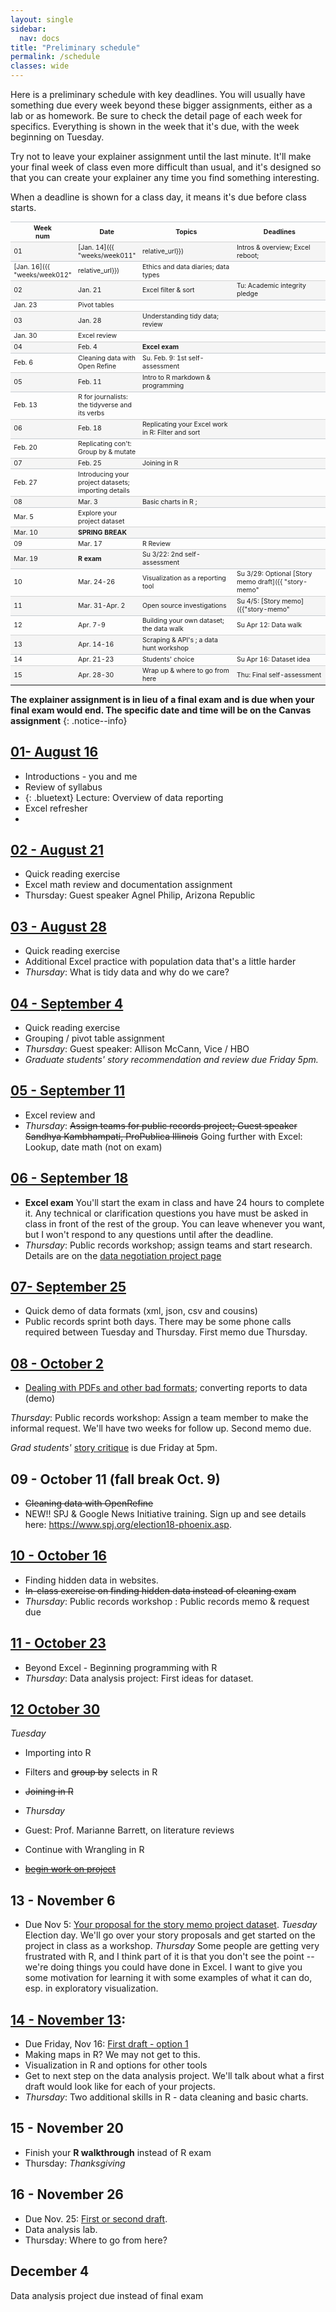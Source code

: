 ```yaml
---
layout: single
sidebar:
  nav: docs
title: "Preliminary schedule"
permalink: /schedule
classes: wide
---
```


<style type="text/css">
table {
  border-collapse: collapse;
  font-size: .75em;
}
th, tr {
  border-top:1px solid #c6cbd1;
}
th:nth-of-type(1) {
  width: 10%;
}
th:nth-of-type(2) {
  width: 20%;
}
th:nth-of-type(3) {
  width: 35%;
}
th:nth-of-type(4) {
  width: 35%;
}
tbody tr:nth-of-type(odd){
  background-color: whitesmoke;
}
tbody tr:nth-of-type(odd) td {
  border-top: 1px solid lightgrey;
}
</style>


Here is a preliminary schedule with key deadlines. You will usually have something due every week beyond these bigger assignments, either as a lab or as homework. Be sure to check the detail page of each week for specifics. Everything is shown in the week that it's due, with the week beginning on Tuesday.

Try not to leave your explainer assignment until the last minute. It'll make your final week of class even more difficult than usual, and it's designed so that you can create your explainer any time you find something interesting.

When a deadline is shown for a class day, it means it's due before class starts.

Week<br>num | Date| Topics | Deadlines
--- | ----------- | ---- | ---
01 | [Jan. 14]({{ "weeks/week011" | relative_url}}) | Intros & overview; Excel reboot; | Tu: Survey
 | [Jan. 16]({{ "weeks/week012" | relative_url}}) | Ethics and data diaries; data types |
02 | Jan. 21  | Excel filter & sort |  Tu: Academic integrity pledge
 | Jan. 23 | Pivot tables |
03 | Jan. 28 | Understanding tidy data; review |
  | Jan. 30 | Excel review |
04 | Feb. 4 | **Excel exam** |
 | Feb. 6 | Cleaning data with Open Refine | Su. Feb. 9: 1st self-assessment
05 | Feb. 11 | Intro to R markdown & programming |
  | Feb. 13 | R for journalists: the tidyverse and its verbs |
06 | Feb. 18 | Replicating your Excel work in R: Filter and sort |
  | Feb. 20 | Replicating con't: Group by & mutate |
07 | Feb. 25 | Joining in R |
 | Feb. 27 | Introducing your project datasets; importing details |
08 | Mar. 3 | Basic charts in R ;  |
  | Mar. 5 | Explore your project dataset |
 | Mar. 10 | ****SPRING BREAK****  |
09 | Mar. 17 | R Review |
  | Mar. 19 | **R exam** | Su 3/22: 2nd self-assessment
10 | Mar. 24-26 | Visualization as a reporting tool | Su 3/29: Optional [Story memo draft]({{ "story-memo" | relative_url }}) draft
11 | Mar. 31-Apr. 2 | Open source investigations | Su 4/5: [Story memo]({{"story-memo" | relative_url }})
12 | Apr. 7-9  |  Building your own dataset; the data walk |  Su Apr 12: Data walk
13 | Apr. 14-16 | Scraping & API's ; a data hunt workshop |
14 | Apr. 21-23 | Students' choice | Su Apr 16: Dataset idea
15 | Apr. 28-30 | Wrap up & where to go from here  | Thu: Final self-assessment

**The explainer assignment is in lieu of a final exam and is due when your final exam would end. The specific date and time will be on the Canvas assignment**
{: .notice--info}

## [01- August 16]({{site.baseurl}}/weeks/week011)
* Introductions - you and me
* Review of syllabus
* {: .bluetext} Lecture: Overview of data reporting
* Excel refresher
*

## [02 - August 21]({{site.baseurl}}/weeks/02-excel-review)
* Quick reading exercise
* Excel math review and documentation assignment
* Thursday: Guest speaker Agnel Philip, Arizona Republic

## [03 - August 28]({{site.baseurl}}/weeks/03-excel-practice)
* Quick reading exercise
* Additional Excel practice with population data that's a little harder
* *Thursday*: What is tidy data and why do we care?

## [04 - September 4]({{site.baseurl}}/weeks/04-excel-pivot-tables)
* Quick reading exercise
* Grouping / pivot table assignment
* *Thursday*: Guest speaker: Allison McCann, Vice / HBO
* *Graduate students' story recommendation and review due Friday 5pm.*

## [05 - September 11]({{site.baseurl}}/weeks/05-excel-build)
* Excel review and
* *Thursday*: ~~Assign teams for public records project; Guest speaker Sandhya Kambhampati, ProPublica Illinois~~ Going further with Excel: Lookup, date math (not on exam)

## [06 - September 18]({{site.baseurl}}/weeks/06-excel-exam)
* **Excel exam** You'll start the exam in class and have 24 hours to complete it. Any technical or clarification questions you have must be asked in class in front of the rest of the group. You can leave whenever you want, but I won't respond to any questions until after the deadline.
* *Thursday*: Public records workshop; assign teams and start research. Details are on the [data negotiation project page]({{site.baseurl}}/data-negotiation)

## [07- September 25]({{site.baseurl}}/weeks/07-formats-public-records)
* Quick demo of data formats (xml, json, csv and cousins)
* Public records sprint both days. There may be some phone calls required between Tuesday and Thursday. First memo due Thursday.

## [08 - October 2]({{site.baseurl}}/08-pdfs)
* [Dealing with PDFs and other bad formats]({{site.baseurl}}/tutorials/xl-pdf-convert); converting reports to data (demo)

*Thursday*: Public records workshop: Assign a team member to make the informal request. We'll have two weeks for follow up. Second memo due.

*Grad students'* [story critique]({{site.baseurl}}/assignments/02-MCO510-story-assignment) is due Friday at 5pm.

## 09 - October 11 (fall break Oct. 9)
* ~~Cleaning data with OpenRefine~~
* NEW!! SPJ & Google News Initiative training. Sign up and see details here: https://www.spj.org/election18-phoenix.asp.

## [10 - October 16]({{site.baseurl}}/weeks/10-scrape-simple)
* Finding hidden data in websites.
* ~~In-class exercise on finding hidden data instead of cleaning exam~~
* *Thursday*: Public records workshop : Public records memo & request due

## [11 - October 23]({{site.baseurl}}/weeks/11-r-intro)
* Beyond Excel - Beginning programming with R
* *Thursday*: Data analysis project: First ideas for dataset.

## [12 October 30]({{site.baseurl}}/weeks/12-r-dplyr)
*Tuesday*
* Importing into R
* Filters and ~~group by~~ selects in R
* ~~Joining in R~~
* *Thursday*
* Guest: Prof. Marianne Barrett, on literature reviews
* Continue with Wrangling in R

* ~~[begin work on project]({{site.baseurl}}/assignments/08-story-memo-project)~~

## 13 - November 6
* Due Nov 5: [Your proposal for the story memo project dataset]({{site.baseurl}}/assignments/08-story-memo-project).
*Tuesday*
Election day. We'll go over your story proposals and get started on the project in class as a workshop.
*Thursday*
Some people are getting very frustrated with R, and I think part of it is that you don't see the point -- we're doing things you could have done in Excel. I want to give you some motivation for learning it with some examples of what it can do, esp. in exploratory visualization.


## [14 - November 13]({{site.baseurl}}/weeks/14-vis-r):
* Due Friday, Nov 16: [First draft - option 1]({{site.baseurl}}/assignments/08-story-memo-project)
* Making maps in R? We may not get to this.
* Visualization in R and options for other tools
* Get to next step on the data analysis project. We'll talk about what a first draft would look like for each of your projects.
* *Thursday*:  Two additional skills in R - data cleaning and basic charts.

## 15 - November 20
* Finish your **R walkthrough** instead of R exam
* Thursday: *Thanksgiving*

## 16 - November 26
* Due Nov. 25: [First or second draft]({{site.baseurl}}/assignments/08-story-memo-project).
* Data analysis lab.
* Thursday: Where to go from here?

## December 4
Data analysis project due instead of final exam
